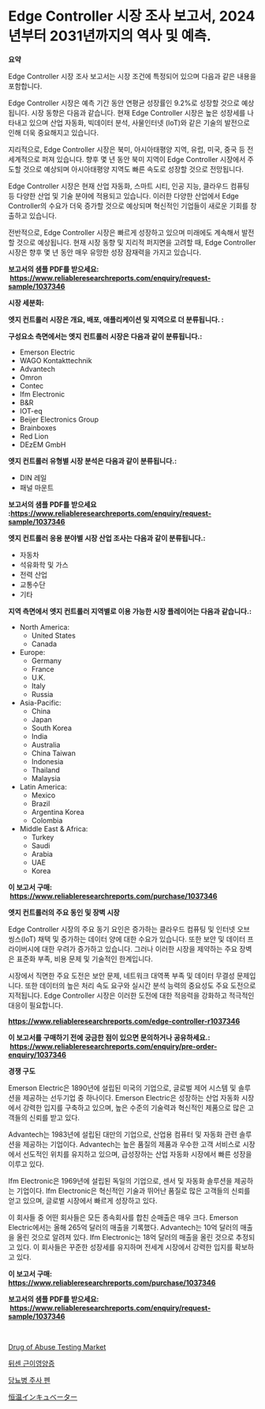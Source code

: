 <p><h1>Edge Controller 시장 조사 보고서, 2024년부터 2031년까지의 역사 및 예측.</h1></p><p><strong>요약</strong></p>
<p><p>Edge Controller 시장 조사 보고서는 시장 조건에 특정되어 있으며 다음과 같은 내용을 포함합니다.</p><p>Edge Controller 시장은 예측 기간 동안 연평균 성장률인 9.2%로 성장할 것으로 예상됩니다. 시장 동향은 다음과 같습니다. 현재 Edge Controller 시장은 높은 성장세를 나타내고 있으며 산업 자동화, 빅데이터 분석, 사물인터넷 (IoT)와 같은 기술의 발전으로 인해 더욱 중요해지고 있습니다.</p><p>지리적으로, Edge Controller 시장은 북미, 아시아태평양 지역, 유럽, 미국, 중국 등 전 세계적으로 퍼져 있습니다. 향후 몇 년 동안 북미 지역이 Edge Controller 시장에서 주도할 것으로 예상되며 아시아태평양 지역도 빠른 속도로 성장할 것으로 전망됩니다.</p><p>Edge Controller 시장은 현재 산업 자동화, 스마트 시티, 인공 지능, 클라우드 컴퓨팅 등 다양한 산업 및 기술 분야에 적용되고 있습니다. 이러한 다양한 산업에서 Edge Controller의 수요가 더욱 증가할 것으로 예상되며 혁신적인 기업들이 새로운 기회를 창출하고 있습니다.</p><p>전반적으로, Edge Controller 시장은 빠르게 성장하고 있으며 미래에도 계속해서 발전할 것으로 예상됩니다. 현재 시장 동향 및 지리적 퍼지면을 고려할 때, Edge Controller 시장은 향후 몇 년 동안 매우 유망한 성장 잠재력을 가지고 있습니다.</p></p>
<p><strong>보고서의 샘플 PDF를 받으세요: &nbsp;<a href="https://www.reliableresearchreports.com/enquiry/request-sample/1037346">https://www.reliableresearchreports.com/enquiry/request-sample/1037346</a></strong></p>
<p><strong>시장 세분화:</strong></p>
<p><strong> 엣지 컨트롤러 시장은 개요, 배포, 애플리케이션 및 지역으로 더 분류됩니다. :</strong></p>
<p><strong>구성요소 측면에서는 엣지 컨트롤러 시장은 다음과 같이 분류됩니다.:</strong></p>
<p><ul><li>Emerson Electric</li><li>WAGO Kontakttechnik</li><li>Advantech</li><li>Omron</li><li>Contec</li><li>Ifm Electronic</li><li>B&R</li><li>IOT-eq</li><li>Beijer Electronics Group</li><li>Brainboxes</li><li>Red Lion</li><li>DEzEM GmbH</li></ul></p>
<p><strong> 엣지 컨트롤러 유형별 시장 분석은 다음과 같이 분류됩니다.:</strong></p>
<p><ul><li>DIN 레일</li><li>패널 마운트</li></ul></p>
<p><strong>보고서의 샘플 PDF를 받으세요 :<a href="https://www.reliableresearchreports.com/enquiry/request-sample/1037346">https://www.reliableresearchreports.com/enquiry/request-sample/1037346</a></strong></p>
<p><strong> 엣지 컨트롤러 응용 분야별 시장 산업 조사는 다음과 같이 분류됩니다.:</strong></p>
<p><ul><li>자동차</li><li>석유화학 및 가스</li><li>전력 산업</li><li>교통수단</li><li>기타</li></ul></p>
<p><strong>지역 측면에서 엣지 컨트롤러 지역별로 이용 가능한 시장 플레이어는 다음과 같습니다.:</strong></p>
<p><ul>
    <li>
        North America:
        <ul>
            <li>United States</li>
            <li>Canada</li>
        </ul>
    </li>
    <li>
        Europe:
        <ul>
            <li>Germany</li>
            <li>France</li>
            <li>U.K.</li>
            <li>Italy</li>
            <li>Russia</li>
        </ul>
    </li>
    <li>
        Asia-Pacific:
        <ul>
            <li>China</li>
            <li>Japan</li>
            <li>South Korea</li>
            <li>India</li>
            <li>Australia</li>
            <li>China Taiwan</li>
            <li>Indonesia</li>
            <li>Thailand</li>
            <li>Malaysia</li>
        </ul>
    </li>
    <li>
        Latin America:
        <ul>
            <li>Mexico</li>
            <li>Brazil</li>
            <li>Argentina Korea</li>
            <li>Colombia</li>
        </ul>
    </li>
    <li>
        Middle East & Africa:
        <ul>
            <li>Turkey</li>
            <li>Saudi</li>
            <li>Arabia</li>
            <li>UAE</li>
            <li>Korea</li>
        </ul>
    </li>
    </ul></p>
<p><strong>이 보고서 구매: &nbsp;<a href="https://www.reliableresearchreports.com/purchase/1037346">https://www.reliableresearchreports.com/purchase/1037346</a></strong></p>
<p><strong>엣지 컨트롤러의 주요 동인 및 장벽 시장</strong></p>
<p><p>Edge Controller 시장의 주요 동기 요인은 증가하는 클라우드 컴퓨팅 및 인터넷 오브 씽스(IoT) 채택 및 증가하는 데이터 양에 대한 수요가 있습니다. 또한 보안 및 데이터 프라이버시에 대한 우려가 증가하고 있습니다. 그러나 이러한 시장을 제약하는 주요 장벽은 표준화 부족, 비용 문제 및 기술적인 한계입니다.</p><p>시장에서 직면한 주요 도전은 보안 문제, 네트워크 대역폭 부족 및 데이터 무결성 문제입니다. 또한 데이터의 높은 처리 속도 요구와 실시간 분석 능력의 중요성도 주요 도전으로 지적됩니다. Edge Controller 시장은 이러한 도전에 대한 적응력을 강화하고 적극적인 대응이 필요합니다.</p></p>
<p><strong><a href="https://www.reliableresearchreports.com/edge-controller-r1037346">https://www.reliableresearchreports.com/edge-controller-r1037346</a></strong></p>
<p><strong>이 보고서를 구매하기 전에 궁금한 점이 있으면 문의하거나 공유하세요.: &nbsp;<a href="https://www.reliableresearchreports.com/enquiry/pre-order-enquiry/1037346">https://www.reliableresearchreports.com/enquiry/pre-order-enquiry/1037346</a></strong></p>
<p><strong>경쟁 구도</strong></p>
<p><p>Emerson Electric은 1890년에 설립된 미국의 기업으로, 글로벌 제어 시스템 및 솔루션을 제공하는 선두기업 중 하나이다. Emerson Electric은 성장하는 산업 자동화 시장에서 강력한 입지를 구축하고 있으며, 높은 수준의 기술력과 혁신적인 제품으로 많은 고객들의 신뢰를 받고 있다.</p><p>Advantech는 1983년에 설립된 대만의 기업으로, 산업용 컴퓨터 및 자동화 관련 솔루션을 제공하는 기업이다. Advantech는 높은 품질의 제품과 우수한 고객 서비스로 시장에서 선도적인 위치를 유지하고 있으며, 급성장하는 산업 자동화 시장에서 빠른 성장을 이루고 있다.</p><p>Ifm Electronic은 1969년에 설립된 독일의 기업으로, 센서 및 자동화 솔루션을 제공하는 기업이다. Ifm Electronic은 혁신적인 기술과 뛰어난 품질로 많은 고객들의 신뢰를 얻고 있으며, 글로벌 시장에서 빠르게 성장하고 있다.</p><p>이 회사들 중 어떤 회사들은 모든 종속회사를 합친 순매출은 매우 크다. Emerson Electric에서는 올해 265억 달러의 매출을 기록했다. Advantech는 10억 달러의 매출을 올린 것으로 알려져 있다. Ifm Electronic는 18억 달러의 매출을 올린 것으로 추정되고 있다. 이 회사들은 꾸준한 성장세를 유지하며 전세계 시장에서 강력한 입지를 확보하고 있다.</p></p>
<p><strong>이 보고서 구매: &nbsp; <a href="https://www.reliableresearchreports.com/purchase/1037346">https://www.reliableresearchreports.com/purchase/1037346</a></strong></p>
<p><strong>보고서의 샘플 PDF를 받으세요: &nbsp;<a href="https://www.reliableresearchreports.com/enquiry/request-sample/1037346">https://www.reliableresearchreports.com/enquiry/request-sample/1037346</a></strong><strong></strong></p>
<p>&nbsp;</p>
<p><p><a href="https://github.com/WillieWoodard/Market-Research-Report-List-4/blob/main/drug-of-abuse-testing-market.md">Drug of Abuse Testing Market</a></p><p><a href="https://medium.com/@everettilkinson56562023/%EB%91%90%EC%B2%B8-%EA%B7%BC%EC%9C%A1-%EC%9D%B4%EC%98%81%ED%95%98-%EC%8B%9C%EC%9E%A5-%EA%B2%BD%EC%9F%81-%EB%B6%84%EC%84%9D-%EC%8B%9C%EC%9E%A5-%EB%8F%99%ED%96%A5-%EB%B0%8F-2031%EB%85%84%EA%B9%8C%EC%A7%80%EC%9D%98-%EC%98%88%EC%B8%A1-1144889c00ef">뒤센 근이영양증</a></p><p><a href="https://medium.com/@gummibear5656757/%EB%8B%B9%EB%87%A8-%EC%A3%BC%EC%82%AC-%ED%8E%9C-%EC%8B%9C%EC%9E%A5-%EA%B7%9C%EB%AA%A8-%EC%8B%9C%EC%9E%A5-%EC%A0%84%EB%A7%9D-%EB%B0%8F-%EC%8B%9C%EC%9E%A5-%EC%98%88%EC%B8%A1-2024%EB%85%84%EB%B6%80%ED%84%B0-2031%EB%85%84%EA%B9%8C%EC%A7%80-c081037b4f80">당뇨병 주사 펜</a></p><p><a href="https://medium.com/@isomgleason2023/%E4%B8%80%E5%AE%9A%E6%B8%A9%E5%BA%A6%E5%9F%B9%E9%A4%8A%E5%99%A8%E5%B8%82%E5%A0%B4%E3%81%AF-%E5%B8%82%E5%A0%B4%E3%82%B7%E3%82%A7%E3%82%A2-%E5%B8%82%E5%A0%B4%E5%8B%95%E5%90%91-%E5%B8%82%E5%A0%B4%E6%88%90%E9%95%B7%E3%81%AB%E9%96%A2%E3%81%99%E3%82%8B%E6%83%85%E5%A0%B1%E3%82%92%E6%8F%90%E4%BE%9B%E3%81%97%E3%81%BE%E3%81%99-1b0b4ffb5686">恒温インキュベーター</a></p></p>